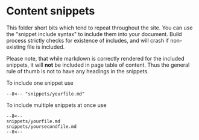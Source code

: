 # Content snippets

This folder short bits which tend to repeat throughout the site. You can use the "snippet include syntax" to include them into your document. Build process strictly checks for existence of includes, and will crash if non-existing file is included.

Please note, that while markdown is correctly rendered for the included snippets, it will **not** be included in page table of content. Thus the general rule of thumb is not to have any headings in the snippets.

To include one snippet use

```
--8<-- "snippets/yourfile.md"
```

To include multiple snippets at once use

```
--8<--
snippets/yourfile.md
snippets/yoursecondfile.md
--8<--
```
